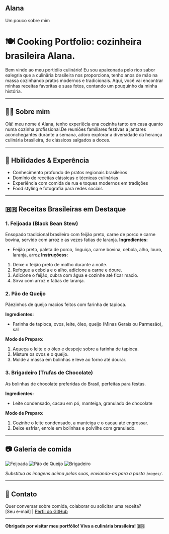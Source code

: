 ## Alana
Um pouco sobre mim
# 🍽️ Cooking Portfolio: cozinheira brasileira Alana.

Bem vindo ao meu portiólio culinário! Eu sou apaixonada pelo rico sabor ealegria que a culinãria brasileira nos proporciona, tenho anos de mão na massa cozinhando pratos modernos e tradicionais. Aqui, você vai encontrar minhas receitas favoritas e suas fotos, contando um pouquinho da minha história.

---

## 👨‍🍳 Sobre mim

Olá! meu nome é Alana,  tenho experiêcia ena cozinha tanto em casa quanto numa cozinha profissional.De reuniões familiares festivas a jantares aconchegantes durante a semana, adoro explorar a diversidade da herança culinária brasileira, de clássicos salgados a doces.

---

## 🥘 Hbilidades & Experência

- Conhecimento profundo de pratos regionais brasileiros
- Domínio de receitas clássicas e técnicas culinárias
- Experiência com comida de rua e toques modernos em tradições
- Food styling e fotografia para redes sociais

---

## 🇧🇷 Receitas Brasileiras em Destaque
### 1. Feijoada (Black Bean Stew)
Ensopado tradicional brasileiro com feijão preto, carne de porco e carne bovina, servido com arroz e as vezes fatias de laranja.
**Ingredientes:**
- Feijão preto, paleta de porco, linguiça, carne bovina, cebola, alho, louro, laranja, arroz
**Instruçõess:**  
1. Deixe o feijão preto de molho durante a noite.
2. Refogue a cebola e o alho, adicione a carne e doure.
3. Adicione o feijão, cubra com água e cozinhe até ficar macio.
4. Sirva com arroz e fatias de laranja.

### 2. Pão de Queijo
Pãezinhos de queijo macios feitos com farinha de tapioca.

**Ingredientes:** 
- Farinha de tapioca, ovos, leite, óleo, queijo (Minas Gerais ou Parmesão), sal

**Modo de Preparo:** 
1. Aqueça o leite e o óleo e despeje sobre a farinha de tapioca.
2. Misture os ovos e o queijo.
3. Molde a massa em bolinhas e leve ao forno até dourar.

### 3. Brigadeiro (Trufas de Chocolate)
As bolinhas de chocolate preferidas do Brasil, perfeitas para festas.

**Ingredientes:** 
- Leite condensado, cacau em pó, manteiga, granulado de chocolate

**Modo de Preparo:** 
1. Cozinhe o leite condensado, a manteiga e o cacau até engrossar.
2. Deixe esfriar, enrole em bolinhas e polvilhe com granulado.

---

## 📷 Galeria de comida

![Feijoada](images/feijoada.jpg)
![Pão de Queijo](images/pao-de-queijo.jpg)
![Brigadeiro](images/brigadeiro.jpg)

*Substitua as imagens acima pelas suas, enviando-as para a pasta `images/`.*

---

## 📩 Contato

Quer conversar sobre comida, colaborar ou solicitar uma receita?  
[Seu e-mail] | [Perfil do GitHub](https://github.com/Alanananananananana)

---

**Obrigado por visitar meu portfólio! Viva a culinária brasileira! 🇧🇷**
